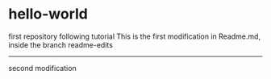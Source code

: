 hello-world
===========

first repository following tutorial
This is the first modification in Readme.md, inside the branch readme-edits

_____________

second modification
